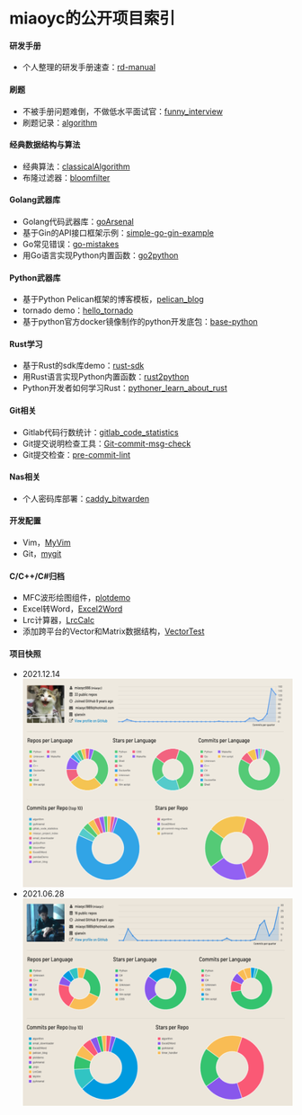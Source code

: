 # miaoyc的公开项目索引

#### 研发手册
- 个人整理的研发手册速查：[rd-manual](https://github.com/miaoyc666/rd-manual)

#### 刷题
- 不被手册问题难倒，不做低水平面试官：[funny_interview](https://github.com/miaoyc666/funny_interview)
- 刷题记录：[algorithm](https://github.com/miaoyc666/algorithm) 

#### 经典数据结构与算法
- 经典算法：[classicalAlgorithm](https://github.com/miaoyc666/classicalAlgorithm)
- 布隆过滤器：[bloomfilter](https://github.com/miaoyc666/bloomfilter)

#### Golang武器库
- Golang代码武器库：[goArsenal](https://github.com/miaoyc666/goArsenal)
- 基于Gin的API接口框架示例：[simple-go-gin-example](https://github.com/miaoyc666/simple-go-gin-example)
- Go常见错误：[go-mistakes](https://github.com/miaoyc666/go-mistakes)
- 用Go语言实现Python内置函数：[go2python](https://github.com/miaoyc666/go2python)

#### Python武器库
- 基于Python Pelican框架的博客模板，[pelican_blog](https://github.com/miaoyc666/pelican_blog)
- tornado demo：[hello_tornado](https://github.com/miaoyc666/hello_tornado)
- 基于python官方docker镜像制作的python开发底包：[base-python](https://github.com/miaoyc666/base-python)

#### Rust学习
- 基于Rust的sdk库demo：[rust-sdk](https://github.com/miaoyc666/rust-sdk)
- 用Rust语言实现Python内置函数：[rust2python](https://github.com/miaoyc666/rust2python)
- Python开发者如何学习Rust：[pythoner_learn_about_rust](https://github.com/miaoyc666/pythoner_learn_about_rust)

#### Git相关
- Gitlab代码行数统计：[gitlab_code_statistics](https://github.com/miaoyc666/gitlab_code_statistics)
- Git提交说明检查工具：[Git-commit-msg-check](https://github.com/miaoyc666/git-commit-msg-check)
- Git提交检查：[pre-commit-lint](https://github.com/miaoyc666/pre-commit-lint)

#### Nas相关
- 个人密码库部署：[caddy_bitwarden](https://github.com/miaoyc666/caddy_bitwarden)

#### 开发配置
- Vim，[MyVim](https://github.com/miaoyc666/MyVim)
- Git，[mygit](https://github.com/miaoyc666/mygit)

#### C/C++/C#归档
- MFC波形绘图组件，[plotdemo](https://github.com/miaoyc666/plotdemo)
- Excel转Word，[Excel2Word](https://github.com/miaoyc666/Excel2Word)
- Lrc计算器，[LrcCalc](https://github.com/miaoyc666/LrcCalc)
- 添加跨平台的Vector和Matrix数据结构，[VectorTest](https://github.com/miaoyc666/VectorTest/tree/master/VectorTest)

#### 项目快照
- 2021.12.14
![21.12.14.png](./snapshot/21.12.14.png)
- 2021.06.28
![21.6.28.png](./snapshot/21.6.28.png)
